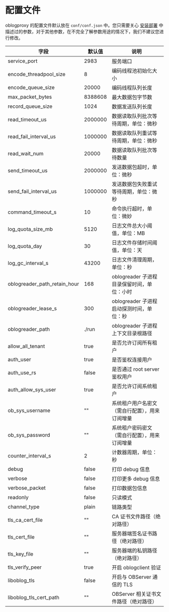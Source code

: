 配置文件 
=========================


oblogproxy 的配置文件默认放在 `conf/conf.json` 中。您只需要关心 [安装部署](/en-US/9.supporting-tools/4.cdc/3.oblogproxy/1.install-and-deploy-oblogproxy/1.use-source-code-to-build-an-oblogproxy.md) 中描述过的参数，对于其他参数，在不完全了解参数用途的情况下，我们不建议您进行修改。


|              字段              |   默认值   |             说明              |
|------------------------------|---------|-----------------------------|
| service_port                 | 2983    | 服务端口                        |
| encode_threadpool_size       | 8       | 编码线程池初始化大小                  |
| encode_queue_size            | 20000   | 编码线程队列长度                    |
| max_packet_bytes             | 8388608 | 最大数据包字节数                    |
| record_queue_size            | 1024    | 数据发送队列长度                    |
| read_timeout_us              | 2000000 | 数据读取队列批次等待周期，单位：微秒          |
| read_fail_interval_us        | 1000000 | 数据读取队列重试等待周期，单位：微秒          |
| read_wait_num                | 20000   | 数据读取队列批次等待数量                |
| send_timeout_us              | 2000000 | 发送数据包超时，单位：微秒               |
| send_fail_interval_us        | 1000000 | 发送数据包失败重试等待周期，单位：微秒         |
| command_timeout_s            | 10      | 命令执行超时，单位：微妙                |
| log_quota_size_mb            | 5120    | 日志文件总大小阈值，单位：MB             |
| log_quota_day                | 30      | 日志文件存储时间阈值，单位：天             |
| log_gc_interval_s            | 43200   | 日志文件清理周期，单位：秒               |
| oblogreader_path_retain_hour | 168     | oblogreader 子进程目录保留时间，单位：小时 |
| oblogreader_lease_s          | 300     | oblogreader 子进程启动探测时间，单位：秒  |
| oblogreader_path             | ./run   | oblogreader 子进程上下文目录根路径     |
| allow_all_tenant             | true    | 是否允许订阅所有租户                  |
| auth_user                    | true    | 是否鉴权连接用户                    |
| auth_use_rs                  | false   | 是否通过 root server 鉴权用户       |
| auth_allow_sys_user          | true    | 是否允许订阅系统租户                  |
| ob_sys_username              | ""      | 系统租户用户名密文（需自行配置），用来订阅增量     |
| ob_sys_password              | ""      | 系统租户密码密文（需自行配置），用来订阅增量      |
| counter_interval_s           | 2       | 计数器周期，单位：秒                  |
| debug                        | false   | 打印 debug 信息                 |
| verbose                      | false   | 打印更多 debug 信息               |
| verbose_packet               | false   | 打印数据包信息                     |
| readonly                     | false   | 只读模式                        |
| channel_type                 | plain   | 链路类型                        |
| tls_ca_cert_file             | ""      | CA 证书文件路径（绝对路径）             |
| tls_cert_file                | ""      | 服务器端签名证书路径（绝对路径）            |
| tls_key_file                 | ""      | 服务器端的私钥路径（绝对路径）             |
| tls_verify_peer              | true    | 开启 oblogclient 验证           |
| liboblog_tls                 | false   | 开启与 OBServer 通信的 TLS        |
| liboblog_tls_cert_path       | ""      | OBServer 相关证书文件路径（绝对路径）     |



